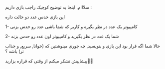 سلااام, اینجا یه توضیح کوچیک راجب بازی داریم :

این بازی حدس عدد دو حالت داره 

  1- کامپیوتر یک عدد در نظر بگیره و کاربر که شما باشی عدد رو حدس بزنی 
  
  2- شما یک عدد در نظر بگیرید و کامپیوتر اون عدد رو حدس بزنه
  
حالا شما اگه قرار بود این بازی و بنویسید, چه جوری مینوشتین که (خوانا, سریع, و جذاب تر) باشه ؟ 

پیشاپیش تشکر میکنم از وقتی که قراره بزارید🥰🙏
